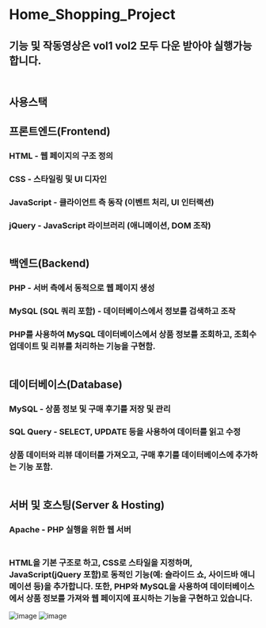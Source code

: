 # Home_Shopping_Project

## 기능 및 작동영상은 vol1 vol2 모두 다운 받아야 실행가능합니다.<br><br>

## 사용스택
## 프론트엔드(Frontend)
### HTML - 웹 페이지의 구조 정의
### CSS - 스타일링 및 UI 디자인
### JavaScript - 클라이언트 측 동작 (이벤트 처리, UI 인터랙션)
### jQuery - JavaScript 라이브러리 (애니메이션, DOM 조작)<br><br>

## 백엔드(Backend)
### PHP - 서버 측에서 동적으로 웹 페이지 생성
### MySQL (SQL 쿼리 포함) - 데이터베이스에서 정보를 검색하고 조작
### PHP를 사용하여 MySQL 데이터베이스에서 상품 정보를 조회하고, 조회수 업데이트 및 리뷰를 처리하는 기능을 구현함.<br><br>

## 데이터베이스(Database)
### MySQL - 상품 정보 및 구매 후기를 저장 및 관리
### SQL Query - SELECT, UPDATE 등을 사용하여 데이터를 읽고 수정
### 상품 데이터와 리뷰 데이터를 가져오고, 구매 후기를 데이터베이스에 추가하는 기능 포함.<br><br>

## 서버 및 호스팅(Server & Hosting)
### Apache - PHP 실행을 위한 웹 서버<br><br>

### HTML을 기본 구조로 하고, CSS로 스타일을 지정하며, JavaScript(jQuery 포함)로 동적인 기능(예: 슬라이드 쇼, 사이드바 애니메이션 등)을 추가합니다. 또한, PHP와 MySQL을 사용하여 데이터베이스에서 상품 정보를 가져와 웹 페이지에 표시하는 기능을 구현하고 있습니다.

![image](https://github.com/user-attachments/assets/3082cd2b-2fea-466d-8785-c77edc1dfdab)
![image](https://github.com/user-attachments/assets/788dc4a4-c44f-4891-8289-caff59c4ac17)
